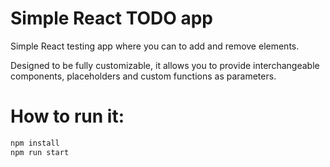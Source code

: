 # Simple React TODO app

Simple React testing app where you can to add and remove elements.

Designed to be fully customizable, it allows you to provide interchangeable components, placeholders and custom functions as parameters.

# How to run it:
```bash
npm install
npm run start
```
